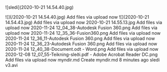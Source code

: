 ![sledi](2020-10-21 14.54.40.jpg)

![](/2020-10-21 14.54.40.jpg)
Add files via upload
now
![](2020-10-21 14.54.43.jpg)
Add files via upload
now
2020-10-21 14.55.13.jpg
Add files via upload
now
2020-11-24 12_04_38-Autodesk Fusion 360.png
Add files via upload
now
2020-11-24 12_35_36-Fusion360.png
Add files via upload
now
2020-11-24 12_36_11-Autodesk Fusion 360.png
Add files via upload
now
2020-11-24 12_36_23-Autodesk Fusion 360.png
Add files via upload
now
2020-11-24 12_40_38-Document.odt - Word.png
Add files via upload
now
2020-12-08 12_07_55-Teikning-sleði.pdf - Adobe Acrobat Reader DC.png
Add files via upload
now
myndir.md
Create myndir.md
8 minutes ago
sledi v3.avi
